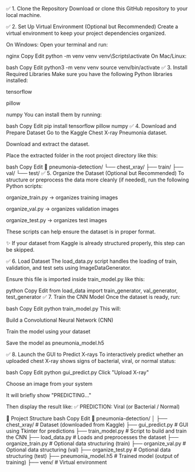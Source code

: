✅ 1. Clone the Repository
Download or clone this GitHub repository to your local machine.

✅ 2. Set Up Virtual Environment (Optional but Recommended)
Create a virtual environment to keep your project dependencies organized.

On Windows:
Open your terminal and run:

nginx
Copy
Edit
python -m venv venv
venv\Scripts\activate
On Mac/Linux:

bash
Copy
Edit
python3 -m venv venv
source venv/bin/activate
✅ 3. Install Required Libraries
Make sure you have the following Python libraries installed:

tensorflow

pillow

numpy
You can install them by running:

bash
Copy
Edit
pip install tensorflow pillow numpy
✅ 4. Download and Prepare Dataset
Go to the Kaggle Chest X-ray Pneumonia dataset.

Download and extract the dataset.

Place the extracted folder in the root project directory like this:

bash
Copy
Edit
📁 pneumonia-detection/
   └── chest_xray/
       ├── train/
       ├── val/
       └── test/
✅ 5. Organize the Dataset (Optional but Recommended)
To structure or preprocess the data more cleanly (if needed), run the following Python scripts:

organize_train.py → organizes training images

organize_val.py → organizes validation images

organize_test.py → organizes test images

These scripts can help ensure the dataset is in proper format.

✨ If your dataset from Kaggle is already structured properly, this step can be skipped.

✅ 6. Load Dataset
The load_data.py script handles the loading of train, validation, and test sets using ImageDataGenerator.

Ensure this file is imported inside train_model.py like this:

python
Copy
Edit
from load_data import train_generator, val_generator, test_generator
✅ 7. Train the CNN Model
Once the dataset is ready, run:

bash
Copy
Edit
python train_model.py
This will:

Build a Convolutional Neural Network (CNN)

Train the model using your dataset

Save the model as pneumonia_model.h5

✅ 8. Launch the GUI to Predict X-rays
To interactively predict whether an uploaded chest X-ray shows signs of bacterial, viral, or normal status:

bash
Copy
Edit
python gui_predict.py
Click "Upload X-ray"

Choose an image from your system

It will briefly show "PREDICTING..."

Then display the result like:
✅ PREDICTION: Viral (or Bacterial / Normal)

📂 Project Structure
bash
Copy
Edit
📁 pneumonia-detection/
│
├── chest_xray/              # Dataset (downloaded from Kaggle)
├── gui_predict.py           # GUI using Tkinter for predictions
├── train_model.py           # Script to build and train the CNN
├── load_data.py             # Loads and preprocesses the dataset
├── organize_train.py        # Optional data structuring (train)
├── organize_val.py          # Optional data structuring (val)
├── organize_test.py         # Optional data structuring (test)
├── pneumonia_model.h5       # Trained model (output of training)
├── venv/                    # Virtual environment
